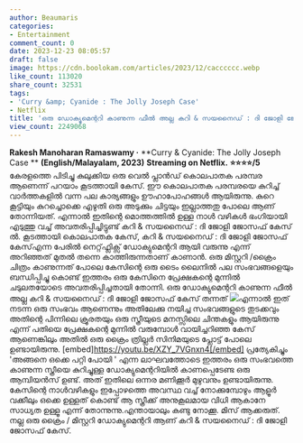 ```yaml
---
author: Beaumaris
categories:
- Entertainment
comment_count: 0
date: 2023-12-23 08:05:57
draft: false
image: https://cdn.boolokam.com/articles/2023/12/cacccccc.webp
like_count: 113020
share_count: 32531
tags:
- 'Curry &amp; Cyanide : The Jolly Joseph Case'
- Netflix
title: 'ഒരു ഡോക്യുമെന്ററി കാണുന്ന ഫീൽ അല്ല കറി & സയനൈഡ് : ദി ജോളി ജോസഫ് കേസ് തന്നത്'
view_count: 2249068
---
```


**Rakesh Manoharan Ramaswamy ·** **Curry & Cyanide: The Jolly Joseph Case ** **(English/Malayalam, 2023)** **Streaming on Netflix.** **⭐⭐⭐⭐/5** കേരളത്തെ പിടിച്ചു കുലുക്കിയ ഒരു വെൽ പ്ലാൻഡ് കൊലപാതക പരമ്പര ആണെന്ന് പറയാം കൂടത്തായി കേസ്. ഈ കൊലപാതക പരമ്പരയെ കുറിച്ച് വാർത്തകളിൽ വന്ന പല കാര്യങ്ങളും ഊഹാപോഹങ്ങൾ ആയിരുന്നു. കുറെ കൂട്ടിയും കുറച്ചൊക്കെ എഴുതി ഒരു അടുക്കും ചിട്ടയും ഇല്ലാത്തതു പോലെ ആണ് തോന്നിയത്. എന്നാൽ ഇതിന്റെ മൊത്തത്തിൽ ഉള്ള നാൾ വഴികൾ ഭംഗിയായി എടുത്തു വച്ച് അവതരിപ്പിച്ചിട്ടുണ്ട് കറി & സയനൈഡ് : ദി ജോളി ജോസഫ് കേസ് ൽ. കൂടത്തായി കൊലപാതക കേസ്, കറി & സയനൈഡ് : ദി ജോളി ജോസഫ് കേസ്എന്ന പേരിൽ നെറ്റ്‌ഫ്ലിക്സ് ഡോക്യുമെന്ററി ആയി വരുന്നു എന്ന് അറിഞ്ഞത് മുതൽ തന്നെ കാത്തിരുന്നതാണ് കാണാൻ. ഒരു മിസ്റ്ററി /ക്രൈം ചിത്രം കാണുന്നത് പോലെ കേസിന്റെ ഒരു ടൈം ലൈനിൽ പല സംഭവങ്ങളെയും ബന്ധിപ്പിച്ചു കൊണ്ട് ഇത്തരം ഒരു കേസിനെ പ്രേക്ഷകന്റെ മുന്നിൽ ചടുലതയോടെ അവതരിപ്പിച്ചതായി തോന്നി. ഒരു ഡോക്യുമെന്ററി കാണുന്ന ഫീൽ അല്ല കറി & സയനൈഡ് : ദി ജോളി ജോസഫ് കേസ് തന്നത് ![](https://cdn.boolokam.com/articles/2023/12/cacccccc.webp)എന്നാൽ ഇത് നടന്ന ഒരു സംഭവം ആണെന്നും അതിലേക്കു നയിച്ച സംഭവങ്ങളുടെ തുടക്കവും അതിന്റെ പിന്നിലെ ക്രൂരതയും ഒരു സ്ത്രീയുടെ മനസ്സിലെ ചിന്തകളും ആയിരുന്നു എന്ന് പതിയെ പ്രേക്ഷകന്റെ മുന്നിൽ വരുമ്പോൾ വായിച്ചറിഞ്ഞ കേസ് ആണെങ്കിലും അതിൽ ഒരു ക്രൈം ത്രില്ലർ സിനിമയുടെ പ്ലോട്ട് പോലെ ഉണ്ടായിരുന്നു. [embed]https://youtu.be/XZY_7VGnxn4[/embed] പ്രത്യേകിച്ചും 'അങ്ങനെ ഒക്കെ പറ്റി പോയി ' എന്ന ലാഘവത്തോടെ ഇത്തരം ഒരു സംഭവത്തെ കാണുന്ന സ്ത്രീയെ കുറിച്ചുള്ള ഡോക്യുമെന്ററിയിൽ കാണപ്പെടേണ്ട ഒരു ആമ്പിയൻസ് ഉണ്ട്. അത് ഇതിലെ ഒന്നര മണിക്കൂർ മുഴുവനും ഉണ്ടായിരുന്നു. കേസിന്റെ നാൾവഴികളും ഇപ്പോഴത്തെ അവസ്ഥ വച്ച് നോക്കുമ്പോഴും ആളൂർ വക്കീലും ഒക്കെ ഉള്ളത് കൊണ്ട് ആ സ്ത്രീക്ക് അനുകൂലമായ വിധി ആകാനേ സാധ്യത ഉള്ളൂ എന്ന് തോന്നുന്നു.എന്തായാലും കണ്ടു നോക്കൂ. മിസ് ആക്കരുത്. നല്ല ഒരു ക്രൈം / മിസ്റ്ററി ഡോക്യുമെന്ററി ആണ് കറി & സയനൈഡ് : ദി ജോളി ജോസഫ് കേസ്.